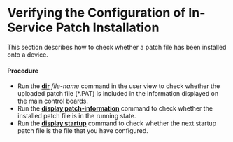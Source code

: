 Verifying the Configuration of In-Service Patch Installation
============================================================

This section describes how to check whether a patch file has been installed onto a device.

#### Procedure

* Run the [**dir**](cmdqueryname=dir) *file-name* command in the user view to check whether the uploaded patch file (\*.PAT) is included in the information displayed on the main control boards.
* Run the [**display patch-information**](cmdqueryname=display+patch-information) command to check whether the installed patch file is in the running state.
* Run the [**display startup**](cmdqueryname=display+startup) command to check whether the next startup patch file is the file that you have configured.